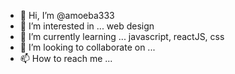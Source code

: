 - 👋 Hi, I’m @amoeba333
- 👀 I’m interested in ... web design
- 🌱 I’m currently learning ... javascript, reactJS, css
- 💞️ I’m looking to collaborate on ... 
- 📫 How to reach me ... 

<!---
amoeba333/amoeba333 is a ✨ special ✨ repository because its `README.md` (this file) appears on your GitHub profile.
You can click the Preview link to take a look at your changes.
--->
